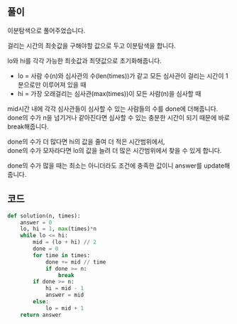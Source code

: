 ## 풀이

이분탐색으로 풀어주었습니다.  

걸리는 시간의 최솟값을 구해야할 값으로 두고 이분탐색을 합니다.  

lo와 hi를 각각 가능한 최솟값과 최댓값으로 초기화해줍니다.  
 - lo = 사람 수(n)와 심사관의 수(len(times))가 같고 모든 심사관이 걸리는 시간이 1분으로만 이루어져 있을 때
 - hi = 가장 오래걸리는 심사관(max(times))이 모든 사람(n)을 심사할 때

mid시간 내에 각각 심사관들이 심사할 수 있는 사람들의 수를 done에 더해줍니다.  
done의 수가 n을 넘기거나 같아진다면 심사할 수 있는 충분한 시간이 되기 때문에 바로 break해줍니다.  

done의 수가 더 많다면 hi의 값을 줄여 더 적은 시간범위에서,  
done의 수가 모자라다면 lo의 값을 늘려 더 많은 시간범위에서 찾을 수 있게 합니다.  

done의 수가 많을 때는 최소는 아니더라도 조건에 충족한 값이니 answer를 update해줍니다.  

## 코드
```python
def solution(n, times):
    answer = 0
    lo, hi = 1, max(times)*n
    while lo <= hi:
        mid = (lo + hi) // 2
        done = 0
        for time in times:
            done += mid // time
            if done >= n:
                break
        if done >= n:
            hi = mid - 1
            answer = mid
        else:
            lo = mid + 1
    return answer
```